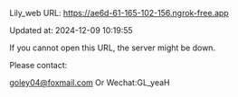 Lily_web URL: https://ae6d-61-165-102-156.ngrok-free.app

Updated at: 2024-12-09 10:19:55

If you cannot open this URL, the server might be down.

Please contact: 

goley04@foxmail.com Or Wechat:GL_yeaH